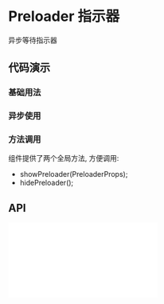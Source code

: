 # Preloader 指示器

异步等待指示器


## 代码演示

### 基础用法

<code src="../../packages/wonder-ui/src/Preloader/demo/demo1.tsx"></code>

### 异步使用

<code src="../../packages/wonder-ui/src/Preloader/demo/demo2.tsx"></code>

### 方法调用

组件提供了两个全局方法, 方便调用:

- showPreloader(PreloaderProps);
- hidePreloader();

<code src="../../packages/wonder-ui/src/Preloader/demo/demo3.tsx"></code>


## API

<embed src="../../packages/wonder-ui/src/Preloader/index.md"></embed>
